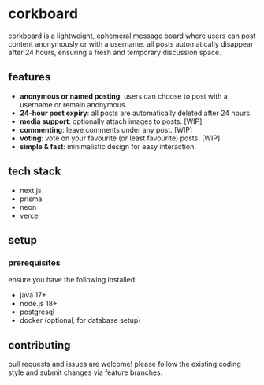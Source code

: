 # corkboard

corkboard is a lightweight, ephemeral message board where users can post content anonymously or with a username. all posts automatically disappear after 24 hours, ensuring a fresh and temporary discussion space.

## features
- **anonymous or named posting**: users can choose to post with a username or remain anonymous.
- **24-hour post expiry**: all posts are automatically deleted after 24 hours.
- **media support**: optionally attach images to posts. [WIP]
- **commenting**: leave comments under any post. [WIP]
- **voting**: vote on your favourite (or least favourite) posts. [WIP]
- **simple & fast**: minimalistic design for easy interaction.

## tech stack
- next.js
- prisma
- neon
- vercel

## setup
### prerequisites
ensure you have the following installed:
- java 17+
- node.js 18+
- postgresql
- docker (optional, for database setup)

## contributing
pull requests and issues are welcome! please follow the existing coding style and submit changes via feature branches.
